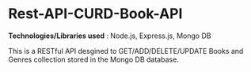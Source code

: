 # Rest-API-CURD-Book-API

**Technologies/Libraries used** : Node.js, Express.js, Mongo DB

This is a RESTful API desgined to GET/ADD/DELETE/UPDATE Books and Genres collection stored in the Mongo DB database.  
